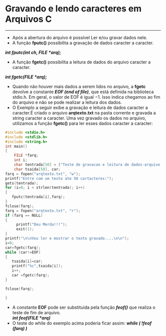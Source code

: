 # Gravando e lendo caracteres em Arquivos C
---
+ Após a abertura do arquivo é possível Ler e/ou gravar dados nele.
+ A função <b>fputc()</b> possibilita a gravação de dados caracter a caracter. 

<em><b>int fputc(int ch, FILE *arq);</b></em>

+ A função <b>fgetc()</b> possibilita a leitura de dados do arquivo caracter a caracter. 

<em><b>int fgetc(FILE *arq);</b></em>     
              
+ Quando não houver mais dados a serem lidos no arquivo, a <b>fgetc</b> devolve a constante <em><b>EOF (end of file)</b></em>, que está definida na biblioteca stdio.h. Em geral, o valor de EOF é igual −1. Isso indica chegamos ao fim do arquivo e não se pode realizar a leitura dos dados.
+ O Exemplo a seguir exibe a gravação e leitura de dados caracter a caracter.É criado o arquivo <b>arqtexto.txt</b> na pasta corrente e gravada a string caracter a caracter. Uma vez gravado os dados no arquivo, utilizamos a função <b>fgetc()</b> para ler esses dados caracter a caracter:
``` C runnable
#include <stdio.h>
#include <stdlib.h>
#include <string.h>
int main()
{
    FILE *farq;
    int i;
    char tentrada[50] = {"Teste de gravacao e leitura de dados-arquivo texto"};
    char tsaida[50], car;
farq = fopen("arqtexto.txt", "w");
printf("Entre com um texto ate 50 cartacteres:");
gets(tentrada);
for (i=0; i < strlen(tentrada); i++)
{
   fputc(tentrada[i],farq);
}
fclose(farq);
farq = fopen("arqtexto.txt", "r");
if (farq == NULL)
{
     printf("Deu Merda!!!");
     exit(1);
}
printf("\n\nVou ler e mostrar o texto gravado....\n\n");
i=0;
car=fgetc(farq);
while (car!=EOF)
{
   tsaida[i]=car;
   printf("%c",tsaida[i]);
   i++;
   car =fgetc(farq);
}

fclose(farq);

}
```
 + A constante <b>EOF</b> pode ser substituida pela função <b><em>feof()</em></b> que realiza o teste de fim de arquivo.<br/>
 <b><em>int feof(FILE *arq)</em></b>
 + O teste do while do exemplo acima poderia ficar assim: <b><em>while ( !feof (farq) )</em></b>
 
